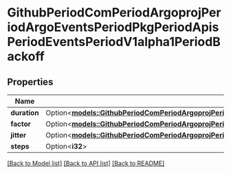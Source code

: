 # GithubPeriodComPeriodArgoprojPeriodArgoEventsPeriodPkgPeriodApisPeriodEventsPeriodV1alpha1PeriodBackoff

## Properties

Name | Type | Description | Notes
------------ | ------------- | ------------- | -------------
**duration** | Option<[**models::GithubPeriodComPeriodArgoprojPeriodArgoEventsPeriodPkgPeriodApisPeriodEventsPeriodV1alpha1PeriodInt64OrString**](github.com.argoproj.argo_events.pkg.apis.events.v1alpha1.Int64OrString.md)> |  | [optional]
**factor** | Option<[**models::GithubPeriodComPeriodArgoprojPeriodArgoEventsPeriodPkgPeriodApisPeriodEventsPeriodV1alpha1PeriodAmount**](github.com.argoproj.argo_events.pkg.apis.events.v1alpha1.Amount.md)> |  | [optional]
**jitter** | Option<[**models::GithubPeriodComPeriodArgoprojPeriodArgoEventsPeriodPkgPeriodApisPeriodEventsPeriodV1alpha1PeriodAmount**](github.com.argoproj.argo_events.pkg.apis.events.v1alpha1.Amount.md)> |  | [optional]
**steps** | Option<**i32**> |  | [optional]

[[Back to Model list]](../README.md#documentation-for-models) [[Back to API list]](../README.md#documentation-for-api-endpoints) [[Back to README]](../README.md)


